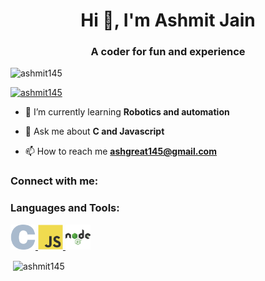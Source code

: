 <h1 align="center">Hi 👋, I'm Ashmit Jain</h1>
<h3 align="center">A coder for fun and experience</h3>

<p align="left"> <img src="https://komarev.com/ghpvc/?username=ashmit145&label=Profile%20views&color=0e75b6&style=flat" alt="ashmit145" /> </p>

<p align="left"> <a href="https://github.com/ryo-ma/github-profile-trophy"><img src="https://github-profile-trophy.vercel.app/?username=ashmit145" alt="ashmit145" /></a> </p>

- 🌱 I’m currently learning **Robotics and automation**

- 💬 Ask me about **C and Javascript**

- 📫 How to reach me **ashgreat145@gmail.com**

<h3 align="left">Connect with me:</h3>
<p align="left">
</p>

<h3 align="left">Languages and Tools:</h3>
<p align="left"> <a href="https://www.cprogramming.com/" target="_blank" rel="noreferrer"> <img src="https://raw.githubusercontent.com/devicons/devicon/master/icons/c/c-original.svg" alt="c" width="40" height="40"/> </a> <a href="https://developer.mozilla.org/en-US/docs/Web/JavaScript" target="_blank" rel="noreferrer"> <img src="https://raw.githubusercontent.com/devicons/devicon/master/icons/javascript/javascript-original.svg" alt="javascript" width="40" height="40"/> </a> <a href="https://nodejs.org" target="_blank" rel="noreferrer"> <img src="https://raw.githubusercontent.com/devicons/devicon/master/icons/nodejs/nodejs-original-wordmark.svg" alt="nodejs" width="40" height="40"/> </a> </p>

<p>&nbsp;<img align="center" src="https://github-readme-stats.vercel.app/api?username=ashmit145&show_icons=true&locale=en" alt="ashmit145" /></p>
